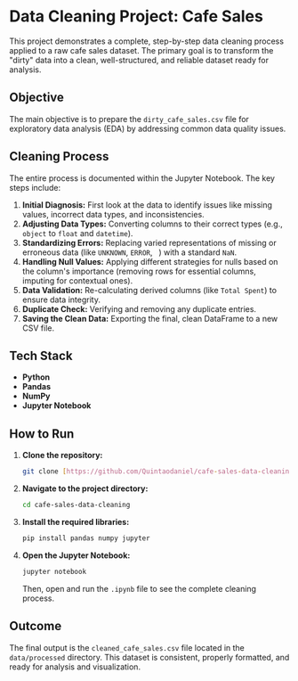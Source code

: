 # Data Cleaning Project: Cafe Sales 

This project demonstrates a complete, step-by-step data cleaning process applied to a raw cafe sales dataset. The primary goal is to transform the "dirty" data into a clean, well-structured, and reliable dataset ready for analysis.

## Objective

The main objective is to prepare the `dirty_cafe_sales.csv` file for exploratory data analysis (EDA) by addressing common data quality issues.

## Cleaning Process

The entire process is documented within the Jupyter Notebook. The key steps include:

1.  **Initial Diagnosis:** First look at the data to identify issues like missing values, incorrect data types, and inconsistencies.
2.  **Adjusting Data Types:** Converting columns to their correct types (e.g., `object` to `float` and `datetime`).
3.  **Standardizing Errors:** Replacing varied representations of missing or erroneous data (like `UNKNOWN`, `ERROR`, ` `) with a standard `NaN`.
4.  **Handling Null Values:** Applying different strategies for nulls based on the column's importance (removing rows for essential columns, imputing for contextual ones).
5.  **Data Validation:** Re-calculating derived columns (like `Total Spent`) to ensure data integrity.
6.  **Duplicate Check:** Verifying and removing any duplicate entries.
7.  **Saving the Clean Data:** Exporting the final, clean DataFrame to a new CSV file.

## Tech Stack

* **Python**
* **Pandas**
* **NumPy**
* **Jupyter Notebook**

## How to Run

1.  **Clone the repository:**
    ```bash
    git clone [https://github.com/Quintaodaniel/cafe-sales-data-cleaning.git](https://github.com/Quintaodaniel/cafe-sales-data-cleaning.git)
    ```
2.  **Navigate to the project directory:**
    ```bash
    cd cafe-sales-data-cleaning
    ```
3.  **Install the required libraries:**
    ```bash
    pip install pandas numpy jupyter
    ```
4.  **Open the Jupyter Notebook:**
    ```bash
    jupyter notebook
    ```
    Then, open and run the `.ipynb` file to see the complete cleaning process.

## Outcome

The final output is the `cleaned_cafe_sales.csv` file located in the `data/processed` directory. This dataset is consistent, properly formatted, and ready for analysis and visualization.